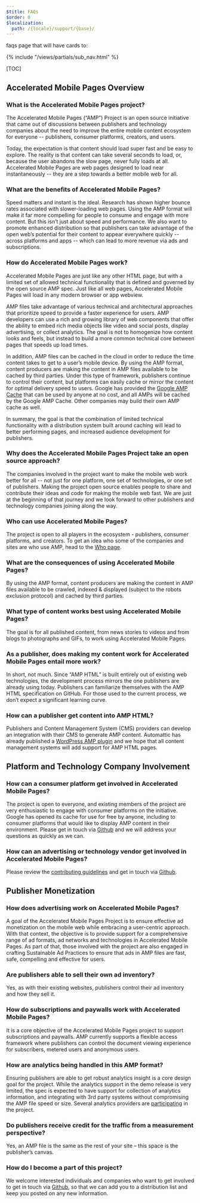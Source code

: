 ```yaml
---
$title: FAQs
$order: 0
$localization:
  path: /{locale}/support/{base}/
---
```


faqs page that will have cards to:

{% include "/views/partials/sub_nav.html" %}

[TOC]

## Accelerated Mobile Pages Overview

### What is the Accelerated Mobile Pages project?

The Accelerated Mobile Pages (“AMP”) Project is an open source initiative that came out of discussions between publishers and technology companies about the need to improve the entire mobile content ecosystem for everyone -- publishers, consumer platforms, creators, and users.

Today, the expectation is that content should load super fast and be easy to explore. The reality is that content can take several seconds to load, or, because the user abandons the slow page, never fully loads at all. Accelerated Mobile Pages are web pages designed to load near instantaneously -- they are a step towards a better mobile web for all.

### What are the benefits of Accelerated Mobile Pages?

Speed matters and instant is the ideal. Research has shown higher bounce rates associated with slower-loading web pages. Using the AMP format will make it far more compelling for people to consume and engage with more content. But this isn’t just about speed and performance. We also want to promote enhanced distribution so that publishers can take advantage of the open web’s potential for their content to appear everywhere quickly -- across platforms and apps -- which can lead to more revenue via ads and subscriptions.

### How do Accelerated Mobile Pages work?

Accelerated Mobile Pages are just like any other HTML page, but with a limited set of allowed technical functionality that is defined and governed by the open source AMP spec. Just like all web pages, Accelerated Mobile Pages will load in any modern browser or app webview.

AMP files take advantage of various technical and architectural approaches that prioritize speed to provide a faster experience for users. AMP developers can use a rich and growing library of web components that offer the ability to embed rich media objects like video and social posts, display advertising, or collect analytics. The goal is not to homogenize how content looks and feels, but instead to build a more common technical core between pages that speeds up load times.

In addition, AMP files can be cached in the cloud in order to reduce the time content takes to get to a user’s mobile device. By using the AMP format, content producers are making the content in AMP files available to be cached by third parties. Under this type of framework, publishers continue to control their content, but platforms can easily cache or mirror the content for optimal delivery speed to users. Google has provided the [Google AMP Cache](https://developers.google.com/amp/cache/) that can be used by anyone at no cost, and all AMPs will be cached by the Google AMP Cache. Other companies may build their own AMP cache as well.

In summary, the goal is that the combination of limited technical functionality with a distribution system built around caching will lead to better performing pages, and increased audience development for publishers.

### Why does the Accelerated Mobile Pages Project take an open source approach?

The companies involved in the project want to make the mobile web work better for all -- not just for one platform, one set of technologies, or one set of publishers. Making the project open source enables people to share and contribute their ideas and code for making the mobile web fast. We are just at the beginning of that journey and we look forward to other publishers and technology companies joining along the way.

### Who can use Accelerated Mobile Pages?

The project is open to all players in the ecosystem - publishers, consumer platforms, and creators. To get an idea who some of the companies and sites are who use AMP, head to the [Who page](/who).

### What are the consequences of using Accelerated Mobile Pages?
By using the AMP format, content producers are making the content in AMP files available to be crawled, indexed & displayed (subject to the robots exclusion protocol) and cached by third parties.

### What type of content works best using Accelerated Mobile Pages?

The goal is for all published content, from news stories to videos and from blogs to photographs and GIFs, to work using Accelerated Mobile Pages.

### As a publisher, does making my content work for Accelerated Mobile Pages entail more work?

In short, not much. Since “AMP HTML” is built entirely out of existing web technologies, the development process mirrors the one publishers are already using today. Publishers can familiarize themselves with the AMP HTML specification on GitHub. For those used to the current process, we don’t expect a significant learning curve.

### How can a publisher get content into AMP HTML?

Publishers and Content Management System (CMS) providers can develop an integration with their CMS to generate AMP content. Automattic has already published a [WordPress AMP plugin](https://wordpress.org/plugins/amp/) and we hope that all content management systems will add support for AMP HTML pages.

## Platform and Technology Company Involvement

### How can a consumer platform get involved in Accelerated Mobile Pages?

The project is open to everyone, and existing members of the project are very enthusiastic to engage with consumer platforms on the initiative. Google has opened its cache for use for free by anyone, including to consumer platforms that would like to display AMP content in their environment. Please get in touch via [Github](https://github.com/ampproject/amphtml/issues/new) and we will address your questions as quickly as we can.

### How can an advertising or technology vendor get involved in Accelerated Mobile Pages?

Please review the [contributing guidelines](https://github.com/ampproject/amphtml/tree/master/3p#ads) and get in touch via [Github](https://github.com/ampproject/amphtml/issues/new).

## Publisher Monetization

### How does advertising work on Accelerated Mobile Pages?

A goal of the Accelerated Mobile Pages Project is to ensure effective ad monetization on the mobile web while embracing a user-centric approach. With that context, the objective is to provide support for a comprehensive range of ad formats, ad networks and technologies in Accelerated Mobile Pages. As part of that, those involved with the project are also engaged in crafting Sustainable Ad Practices to ensure that ads in AMP files are fast, safe, compelling and effective for users.

### Are publishers able to sell their own ad inventory?

Yes, as with their existing websites, publishers control their ad inventory and how they sell it.

### How do subscriptions and paywalls work with Accelerated Mobile Pages?

It is a core objective of the Accelerated Mobile Pages project to support subscriptions and paywalls. AMP currently supports a flexible access framework where publishers can control the document viewing experience for subscribers, metered users and anonymous users.

### How are analytics being handled in this AMP format?

Ensuring publishers are able to get robust analytics insight is a core design goal for the project. While the analytics support in the demo release is very limited, the spec is expected to have support for collection of analytics information, and integrating with 3rd party systems without compromising the AMP file speed or size. Several analytics providers are [participating](https://www.ampproject.org/who/#analytics) in the project.

### Do publishers receive credit for the traffic from a measurement perspective?

Yes, an AMP file is the same as the rest of your site – this space is the publisher’s canvas.

### How do I become a part of this project?

We welcome interested individuals and companies who want to get involved to get in touch via [Github](https://github.com/ampproject/amphtml/issues/new), so that we can add you to a distribution list and keep you posted on any new information.
